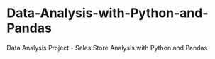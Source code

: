 # Data-Analysis-with-Python-and-Pandas
Data Analysis Project - Sales Store Analysis with Python and Pandas
